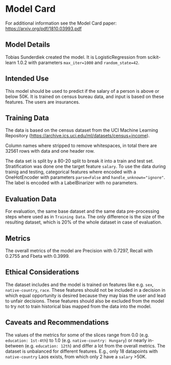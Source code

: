 # Model Card

For additional information see the Model Card paper: https://arxiv.org/pdf/1810.03993.pdf

## Model Details

Tobias Sunderdiek created the model. It is LogisticRegression from scikit-learn 1.0.2 with parameters `max_iter=1000` and `random_state=42`. 

## Intended Use

This model should be used to predict if the salary of a person is above or below 50K. It is trained on census bureau data, and input is based on these features. The users are insurances.

## Training Data

The data is based on the census dataset from the UCI Machine Learning Repository (https://archive.ics.uci.edu/ml/datasets/census+income).

Column names where stripped to remove whitespaces, in total there are 32561 rows with data and one header row.

The data set is split by a 80-20 split to break it into a train and test set. Stratification was done one the target feature `salary`. To use the data during trainig and testing, categorical features where encoded with a OneHotEncoder with parameters `parse=False` and `handle_unknown="ignore"`. The label is encoded with a LabelBinarizer with no parameters.
## Evaluation Data

For evaluation, the same base dataset and the same data pre-processing steps where used as in `Training Data`. The only difference is the size of the resulting dataset, which is 20% of the whole dataset in case of evaluation.

## Metrics

The overall metrics of the model are Precision with 0.7297, Recall with 0.2755 and Fbeta with 0.3999.

## Ethical Considerations

The dataset includes and the model is trained on features like e.g. `sex`, `native-country`, `race`. These features should not be included in a decision in which equal opportunity is desired because they may bias the user and lead to unfair decisions. These features should also be excluded from the model to try not to train historical bias mapped from the data into the model.

## Caveats and Recommendations
The values of the metrics for some of the slices range from 0.0 (e.g. `education: 1st-4th`) to 1.0 (e.g. `native-country: Hungary`) or nearly in-between (e.g. `education: 12th`) and differ a lot from the overall metrics. The dataset is unbalanced for different features. E.g., only 18 datapoints with `native-country` Laos exists, from which only 2 have a `salary` >50K. 
